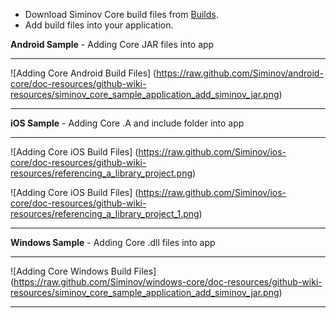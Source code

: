 - Download Siminov Core build files from [Builds](http://siminov.com/build.html).
- Add build files into your application.


**Android Sample** - Adding Core JAR files into app
***

![Adding Core Android Build Files] (https://raw.github.com/Siminov/android-core/doc-resources/github-wiki-resources/siminov_core_sample_application_add_siminov_jar.png)

***

**iOS Sample** - Adding Core .A and include folder into app 
***

![Adding Core iOS Build Files] (https://raw.github.com/Siminov/ios-core/doc-resources/github-wiki-resources/referencing_a_library_project.png)

![Adding Core iOS Build Files] (https://raw.github.com/Siminov/ios-core/doc-resources/github-wiki-resources/referencing_a_library_project_1.png)
***

**Windows Sample** - Adding Core .dll files into app 
***

![Adding Core Windows Build Files] (https://raw.github.com/Siminov/windows-core/doc-resources/github-wiki-resources/siminov_core_sample_application_add_siminov_jar.png)

***